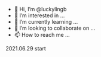 - 👋 Hi, I’m @luckylingb
- 👀 I’m interested in ...
- 🌱 I’m currently learning ...
- 💞️ I’m looking to collaborate on ...
- 📫 How to reach me ...

<!---
luckylingb/luckylingb is a ✨ special ✨ repository because its `README.md` (this file) appears on your GitHub profile.
You can click the Preview link to take a look at your changes.
--->
2021.06.29 start
